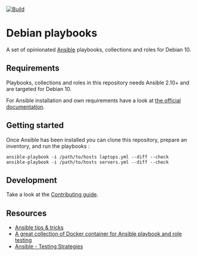 [![Build](https://github.com/marcwrobel/debian-playbooks/workflows/CI/badge.svg)](https://github.com/marcwrobel/debian-playbooks/actions)

# Debian playbooks

A set of opinionated [Ansible](https://www.ansible.com/) playbooks, collections and roles for Debian 10.

## Requirements

Playbooks, collections and roles in this repository needs Ansible 2.10+ and are targeted for Debian 10.

For Ansible installation and own requirements have a look at [the official documentation](https://docs.ansible.com/ansible/latest/installation_guide/intro_installation.html).

## Getting started

Once Ansible has been installed you can clone this repository, prepare an inventory, and run the
playbooks :

    ansible-playbook -i /path/to/hosts laptops.yml --diff --check
    ansible-playbook -i /path/to/hosts servers.yml --diff --check

## Development

Take a look at the [Contributing guide](/CONTRIBUTING.md).

## Resources

- [Ansible tips & tricks](https://www.marcwrobel.fr/ansible)
- [A great collection of Docker container for Ansible playbook and role testing](https://hub.docker.com/u/geerlingguy)
- [Ansible - Testing Strategies](https://docs.ansible.com/ansible/latest/reference_appendices/test_strategies.html)
